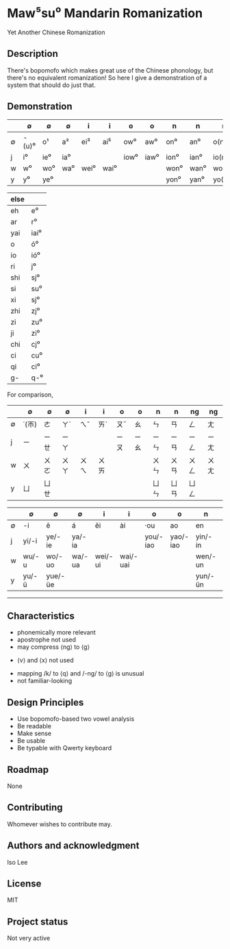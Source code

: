 # Maw⁵su⁰ Mandarin Romanization
Yet Another Chinese Romanization

## Description
There's bopomofo which makes great use of the Chinese phonology, but there's no equivalent romanization! So here I give a demonstration of a system that should do just that.

## Demonstration
|  | ∅ | ∅ | ∅ | i | i | o | o | n | n | ng | ng |
| - | - | - | - | - | - | - | - | - | - | - | - |
| ∅ | -(u)⁰ | o¹ | a² | ei³ | ai⁵ | ow⁰ | aw⁰ | on⁰	| an⁰ | o(n)g⁰ | a(n)g⁰ |
| j | i⁰ | ie⁰ | ia⁰ | | | iow⁰ | iaw⁰ | ion⁰ | ian⁰ | io(n)g⁰ | ia(n)g⁰ |
| w | w⁰ | wo⁰ | wa⁰ | wei⁰ | wai⁰ | | | won⁰ | wan⁰ | wo(n)g⁰ | wa(n)g⁰ |
| y | y⁰ | ye⁰ | | | | | | yon⁰ | yan⁰ | yo(n)g⁰ | |

| else | |
| - | - |
| eh | e⁰ |
| ar | r⁰ |
| yai | iai⁰ |
| o | ó⁰ |
| io | ió⁰ |
| ri | j⁰ |
| shi | sj⁰ |
| si | su⁰ |
| xi | sj⁰ |
| zhi | zj⁰ |
| zi | zu⁰ |
| ji | zi⁰ |
| chi | cj⁰ |
| ci | cu⁰ |
| qi | ci⁰ |
| g- | q-⁰ |

For comparison,

|  | ∅ | ∅ | ∅ | i | i | o | o | n | n | ng | ng |
| - | - | - | - | - | - | - | - | - | - | - | - |
| ∅ | ˙(ㄭ) | ㄜ | ㄚˊ | ㄟˇ | ㄞˋ | ㄡˉ | ㄠ | ㄣ | ㄢ | ㄥ | ㄤ |
| j | ㄧ | ㄧㄝ | ㄧㄚ | | | ㄧㄡ | ㄧㄠ | ㄧㄣ | ㄧㄢ | ㄧㄥ | ㄧㄤ |
| w | ㄨ | ㄨㄛ | ㄨㄚ | ㄨㄟ | ㄨㄞ | | | ㄨㄣ | ㄨㄢ | ㄨㄥ | ㄨㄤ |
| y | ㄩ | ㄩㄝ | | | | | | ㄩㄣ | ㄩㄢ | ㄩㄥ | |

|  | ∅ | ∅ | ∅ | i | i | o | o | n | n | ng | ng |
| - | - | - | - | - | - | - | - | - | - | - | - |
| ∅ | -i | ē | á | ěi | ài | ·ou | ao | en | an | eng | ang |
| j | yi/-i | ye/-ie | ya/-ia | | | you/-iao | yao/-iao | yin/-in | yan/-ian | ying/-ing | yang/-iang |
| w | wu/-u | wo/-uo | wa/-ua | wei/-ui | wai/-uai | | | wen/-un | wan/-uan | weng/-ong | wang/-uang |
| y | yu/-ü | yue/-üe | | | | | | yun/-ün | yuan/-üan | yong/-iong | |

***

## Characteristics
+ phonemically more relevant
+ apostrophe not used
+ may compress ⟨ng⟩ to ⟨g⟩
* ⟨v⟩ and ⟨x⟩ not used
- mapping /k/ to ⟨q⟩ and /-ng/ to ⟨g⟩ is unusual
- not familiar-looking

## Design Principles

* Use bopomofo-based two vowel analysis 
* Be readable
* Make sense
* Be usable
* Be typable with Qwerty keyboard

## Roadmap
None

## Contributing
Whomever wishes to contribute may.

## Authors and acknowledgment
Iso Lee

## License
MIT

## Project status
Not very active
